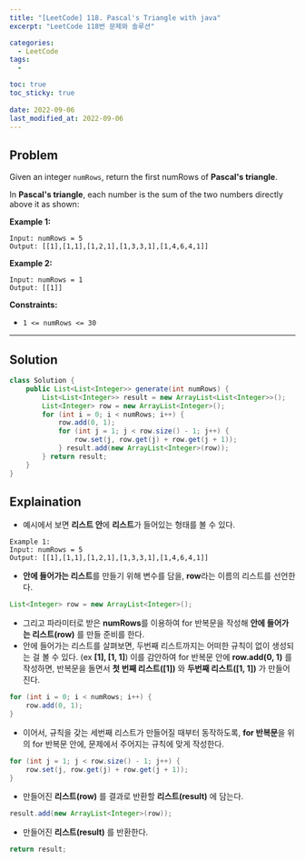 ```yaml
---
title: "[LeetCode] 118. Pascal's Triangle with java"
excerpt: "LeetCode 118번 문제와 솔루션"

categories:
  - LeetCode
tags:
  - 

toc: true
toc_sticky: true
 
date: 2022-09-06
last_modified_at: 2022-09-06
---
```

## **Problem**
Given an integer `numRows`, return the first numRows of **Pascal's triangle**.

In **Pascal's triangle**, each number is the sum of the two numbers directly above it as shown:

**Example 1:**
```
Input: numRows = 5
Output: [[1],[1,1],[1,2,1],[1,3,3,1],[1,4,6,4,1]]
```
**Example 2:**
```
Input: numRows = 1
Output: [[1]]
```
<!-- **Example 3:**
```

``` -->
**Constraints:**
- `1 <= numRows <= 30`

---
## **Solution**
```java
class Solution {
    public List<List<Integer>> generate(int numRows) {
        List<List<Integer>> result = new ArrayList<List<Integer>>();
        List<Integer> row = new ArrayList<Integer>();
        for (int i = 0; i < numRows; i++) {
            row.add(0, 1);
            for (int j = 1; j < row.size() - 1; j++) {
                row.set(j, row.get(j) + row.get(j + 1));
            } result.add(new ArrayList<Integer>(row));
        } return result;
    }
}
```
## **Explaination**
- 예시에서 보면 **리스트 안**에 **리스트**가 들어있는 형태를 볼 수 있다.
```
Example 1:
Input: numRows = 5
Output: [[1],[1,1],[1,2,1],[1,3,3,1],[1,4,6,4,1]]
```
- **안에 들어가는 리스트**를 만들기 위해 변수를 담을, **row**라는 이름의 리스트를 선언한다.
```java
List<Integer> row = new ArrayList<Integer>();
```
- 그리고 파라미터로 받은 **numRows**를 이용하여 for 반복문을 작성해 **안에 들어가는 리스트(row)** 를 만들 준비를 한다.
- 안에 들어가는 리스트를 살펴보면, 두번째 리스트까지는 어떠한 규칙이 없이 생성되는 걸 볼 수 있다. (ex **[1], [1, 1]**) 이를 감안하여 for 반복문 안에 **row.add(0, 1)** 를 작성하면, 반복문을 돌면서 **첫 번째 리스트([1])** 와 **두번째 리스트([1, 1])** 가 만들어 진다. 
```java
for (int i = 0; i < numRows; i++) {
    row.add(0, 1);
}
```
- 이어서, 규칙을 갖는 세번째 리스트가 만들어질 때부터 동작하도록, **for 반복문**을 위의 for 반복문 안에, 문제에서 주어지는 규칙에 맞게 작성한다.
```java
for (int j = 1; j < row.size() - 1; j++) {
    row.set(j, row.get(j) + row.get(j + 1));
}
```
- 만들어진 **리스트(row)** 를 결과로 반환할 **리스트(result)** 에 담는다.
```java
result.add(new ArrayList<Integer>(row));
```
- 만들어진 **리스트(result)** 를 반환한다.
```java
return result;
```